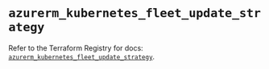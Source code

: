 # `azurerm_kubernetes_fleet_update_strategy`

Refer to the Terraform Registry for docs: [`azurerm_kubernetes_fleet_update_strategy`](https://registry.terraform.io/providers/hashicorp/azurerm/3.94.0/docs/resources/kubernetes_fleet_update_strategy).
